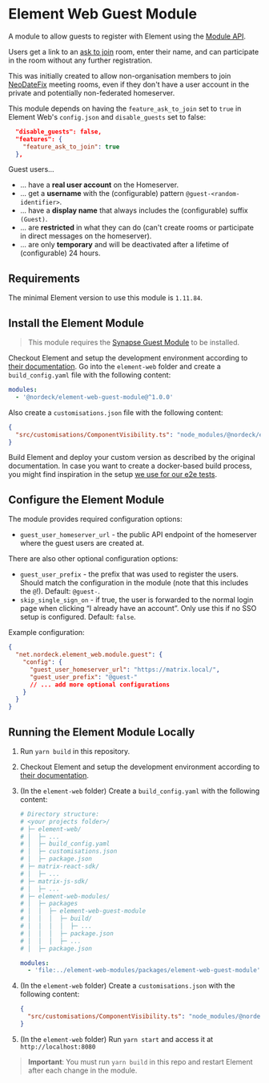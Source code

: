 # Element Web Guest Module

A module to allow guests to register with Element using the [Module API](https://www.npmjs.com/package/@matrix-org/react-sdk-module-api).

Users get a link to an [ask to join](https://spec.matrix.org/v1.11/client-server-api/#mroomjoin_rules) room, enter their name, and can participate in the room without any further registration.

This was initially created to allow non-organisation members to join [NeoDateFix](https://github.com/nordeck/matrix-meetings) meeting rooms, even if they don't have a user account in the private and potentially non-federated homeserver.

This module depends on having the `feature_ask_to_join` set to `true` in Element Web's `config.json` and `disable_guests` set to false:

```json
  "disable_guests": false,
  "features": {
    "feature_ask_to_join": true
  },
```

Guest users...

- ... have a **real user account** on the Homeserver.
- ... get a **username** with the (configurable) pattern `@guest-<random-identifier>`.
- ... have a **display name** that always includes the (configurable) suffix ` (Guest)`.
- ... are **restricted** in what they can do (can't create rooms or participate in direct messages on the homeserver).
- ... are only **temporary** and will be deactivated after a lifetime of (configurable) 24 hours.

## Requirements

The minimal Element version to use this module is `1.11.84`.

## Install the Element Module

> This module requires the [Synapse Guest Module](https://github.com/nordeck/element-web-modules/tree/main/packages/synapse-guest-module) to be installed.

Checkout Element and setup the development environment according to [their documentation](https://github.com/vector-im/element-web/#building-from-source).
Go into the `element-web` folder and create a `build_config.yaml` file with the following content:

```yaml
modules:
  - '@nordeck/element-web-guest-module@^1.0.0'
```

Also create a `customisations.json` file with the following content:

```json
{
  "src/customisations/ComponentVisibility.ts": "node_modules/@nordeck/element-web-guest-module/customisations/ComponentVisibility.ts"
}
```

Build Element and deploy your custom version as described by the original documentation.
In case you want to create a docker-based build process, you might find inspiration in the setup [we use for our e2e tests](../../e2e/src/deploy/elementWeb/Dockerfile).

## Configure the Element Module

The module provides required configuration options:

- `guest_user_homeserver_url` - the public API endpoint of the homeserver where the guest users are created at.

There are also other optional configuration options:

- `guest_user_prefix` - the prefix that was used to register the users. Should match the configuration in the module (note that this includes the `@`!). Default: `@guest-`.
- `skip_single_sign_on` - if true, the user is forwarded to the normal login page when clicking “I already have an account”. Only use this if no SSO setup is configured. Default: `false`.

Example configuration:

```json
{
  "net.nordeck.element_web.module.guest": {
    "config": {
      "guest_user_homeserver_url": "https://matrix.local/",
      "guest_user_prefix": "@guest-"
      // ... add more optional configurations
    }
  }
}
```

## Running the Element Module Locally

1. Run `yarn build` in this repository.

2. Checkout Element and setup the development environment according to [their documentation](https://github.com/vector-im/element-web/#building-from-source).

3. (In the `element-web` folder) Create a `build_config.yaml` with the following content:

   ```yaml
   # Directory structure:
   # <your projects folder>/
   # ├─ element-web/
   # │  ├─ ...
   # │  ├─ build_config.yaml
   # │  ├─ customisations.json
   # │  ├─ package.json
   # ├─ matrix-react-sdk/
   # │  ├─ ...
   # ├─ matrix-js-sdk/
   # │  ├─ ...
   # ├─ element-web-modules/
   # │  ├─ packages
   # │  │  ├─ element-web-guest-module
   # │  │  │  ├─ build/
   # │  │  │  │  ├─ ...
   # │  │  │  ├─ package.json
   # │  │  │  ├─ ...
   # │  ├─ package.json

   modules:
     - 'file:../element-web-modules/packages/element-web-guest-module'
   ```

4. (In the `element-web` folder) Create a `customisations.json` with the following content:

   ```json
   {
     "src/customisations/ComponentVisibility.ts": "node_modules/@nordeck/element-web-guest-module/customisations/ComponentVisibility.ts"
   }
   ```

5. (In the `element-web` folder) Run `yarn start` and access it at `http://localhost:8080`

> **Important**: You must run `yarn build` in this repo and restart Element after each change in the module.
